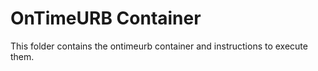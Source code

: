 # OnTimeURB Container
This folder contains the ontimeurb container and instructions to execute them.
